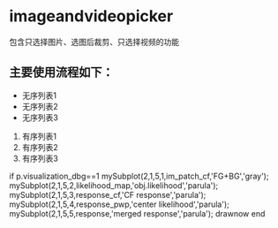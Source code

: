 # imageandvideopicker
包含只选择图片、选图后裁剪、只选择视频的功能

## 主要使用流程如下：
- 无序列表1 
- 无序列表2 
- 无序列表3

1. 有序列表1 
2. 有序列表2 
3. 有序列表3


if p.visualization_dbg==1
    mySubplot(2,1,5,1,im_patch_cf,'FG+BG','gray');
    mySubplot(2,1,5,2,likelihood_map,'obj.likelihood','parula');
    mySubplot(2,1,5,3,response_cf,'CF response','parula');
    mySubplot(2,1,5,4,response_pwp,'center likelihood','parula');
    mySubplot(2,1,5,5,response,'merged response','parula');
    drawnow
end
